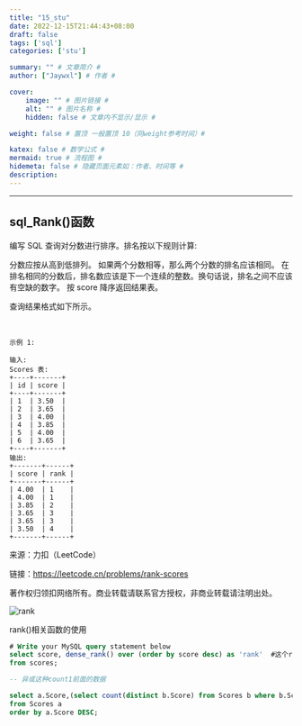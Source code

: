 ```yaml
---
title: "15_stu"
date: 2022-12-15T21:44:43+08:00
draft: false
tags: ['sql']
categories: ['stu']

summary: "" # 文章简介 #
author: ["Jaywxl"] # 作者 #

cover:
    image: "" # 图片链接 #
    alt: "" # 图片名称 #
    hidden: false # 文章内不显示/显示 #

weight: false # 置顶 一般置顶 10（同weight参考时间）#

katex: false # 数学公式 #
mermaid: true # 流程图 #
hidemeta: false # 隐藏页面元素如：作者、时间等 #
description:
---
```

---

<!--more-->

## sql_Rank()函数

编写 SQL 查询对分数进行排序。排名按以下规则计算:

分数应按从高到低排列。
如果两个分数相等，那么两个分数的排名应该相同。
在排名相同的分数后，排名数应该是下一个连续的整数。换句话说，排名之间不应该有空缺的数字。
按 score 降序返回结果表。

查询结果格式如下所示。

 
~~~
示例 1:

输入: 
Scores 表:
+----+-------+
| id | score |
+----+-------+
| 1  | 3.50  |
| 2  | 3.65  |
| 3  | 4.00  |
| 4  | 3.85  |
| 5  | 4.00  |
| 6  | 3.65  |
+----+-------+
输出: 
+-------+------+
| score | rank |
+-------+------+
| 4.00  | 1    |
| 4.00  | 1    |
| 3.85  | 2    |
| 3.65  | 3    |
| 3.65  | 3    |
| 3.50  | 4    |
+-------+------+

~~~

来源：力扣（LeetCode）

链接：https://leetcode.cn/problems/rank-scores

著作权归领扣网络所有。商业转载请联系官方授权，非商业转载请注明出处。

![rank](https://m.360buyimg.com/babel/jfs/t1/166268/22/29671/167571/639b2505Ea125be86/b722e14504a2c62c.png)

rank()相关函数的使用

```sql
# Write your MySQL query statement below
select score, dense_rank() over (order by score desc) as 'rank'  #这个rank之所以要加引号，因为rank本身是个函数，直接写rank会报错
from scores;

-- 异或这种count1前面的数据

select a.Score,(select count(distinct b.Score) from Scores b where b.Score >= a.Score) as 'rank'
from Scores a
order by a.Score DESC;

```
